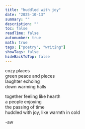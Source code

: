 ```yaml
---
title: "huddled with joy"
date: "2025-10-13"
summary: ""
description: ""
toc: false
readTime: false
autonumber: true
math: true
tags: ["poetry", "writing"]
showTags: false
hideBackToTop: false
---
```


cozy places  
green peace and pieces  
laughter echoing  
down warming halls  
  
together feeling like hearth   
a people enjoying  
the passing of time  
huddled with joy, like warmth in cold


-aw
